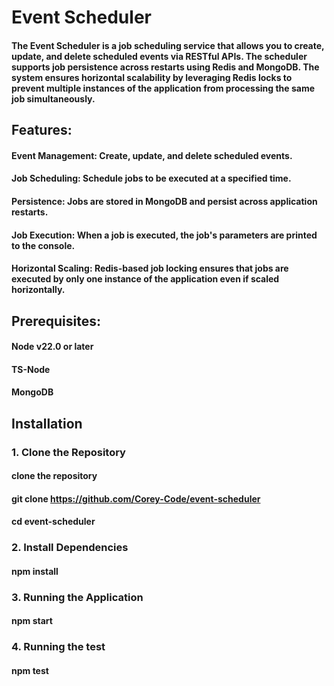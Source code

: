 <!-- prettier-ignore-start -->
# Event Scheduler

#### The Event Scheduler is a job scheduling service that allows you to create, update, and delete scheduled events via RESTful APIs. The scheduler supports job persistence across restarts using Redis and MongoDB. The system ensures horizontal scalability by leveraging Redis locks to prevent multiple instances of the application from processing the same job simultaneously.

## Features:

#### Event Management: Create, update, and delete scheduled events.
#### Job Scheduling: Schedule jobs to be executed at a specified time.
#### Persistence: Jobs are stored in MongoDB and persist across application restarts.
#### Job Execution: When a job is executed, the job's parameters are printed to the console.
#### Horizontal Scaling: Redis-based job locking ensures that jobs are executed by only one instance of the application even if scaled horizontally.

## Prerequisites:
#### Node v22.0 or later
#### TS-Node
#### MongoDB

## Installation
### 1. Clone the Repository
#### clone the repository
#### git clone https://github.com/Corey-Code/event-scheduler
#### cd event-scheduler

### 2. Install Dependencies
#### npm install

### 3. Running the Application
#### npm start

### 4. Running the test
#### npm test
<!-- prettier-ignore-end -->
